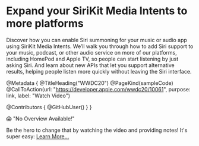 # Expand your SiriKit Media Intents to more platforms

Discover how you can enable Siri summoning for your music or audio app using SiriKit Media Intents. We’ll walk you through how to add Siri support to your music, podcast, or other audio service on more of our platforms, including HomePod and Apple TV, so people can start listening by just asking Siri. And learn about new APIs that let you support alternative results, helping people listen more quickly without leaving the Siri interface.

@Metadata {
   @TitleHeading("WWDC20")
   @PageKind(sampleCode)
   @CallToAction(url: "https://developer.apple.com/wwdc20/10061", purpose: link, label: "Watch Video")

   @Contributors {
      @GitHubUser(<replace this with your GitHub handle>)
   }
}

😱 "No Overview Available!"

Be the hero to change that by watching the video and providing notes! It's super easy:
 [Learn More…](https://wwdcnotes.github.io/WWDCNotes/documentation/wwdcnotes/contributing)
